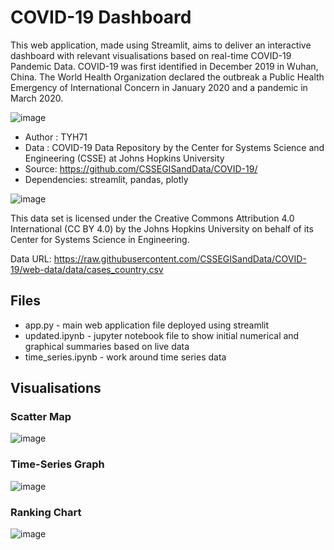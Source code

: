 # COVID-19 Dashboard

This web application, made using Streamlit, aims to deliver an interactive dashboard with relevant visualisations based on real-time COVID-19 Pandemic Data. COVID-19 was first identified in December 2019 in Wuhan, China. The World Health Organization declared the outbreak a Public Health Emergency of International Concern in January 2020 and a pandemic in March 2020.

![image](https://user-images.githubusercontent.com/64251764/111898058-979ade00-8a5e-11eb-8510-ede37f461ef8.png)

- Author : TYH71
- Data : COVID-19 Data Repository by the Center for Systems Science and Engineering (CSSE) at Johns Hopkins University
- Source: https://github.com/CSSEGISandData/COVID-19/
- Dependencies: streamlit, pandas, plotly

![image](https://user-images.githubusercontent.com/64251764/111898076-c1ec9b80-8a5e-11eb-9e0a-3a6dc988d384.png)

This data set is licensed under the Creative Commons Attribution 4.0 International (CC BY 4.0) by the Johns Hopkins University on behalf of its Center for Systems Science in Engineering.

Data URL: https://raw.githubusercontent.com/CSSEGISandData/COVID-19/web-data/data/cases_country.csv

## Files

- app.py - main web application file deployed using streamlit
- updated.ipynb - jupyter notebook file to show initial numerical and graphical summaries based on live data
- time_series.ipynb - work around time series data

## Visualisations

### Scatter Map

![image](https://user-images.githubusercontent.com/64251764/111898095-db8de300-8a5e-11eb-9877-e3f6588189f8.png)

### Time-Series Graph

![image](https://user-images.githubusercontent.com/64251764/111898105-eea0b300-8a5e-11eb-9e84-2f521de6be6f.png)

### Ranking Chart

![image](https://user-images.githubusercontent.com/64251764/111898119-fd876580-8a5e-11eb-8251-d2e503d75d6f.png)
